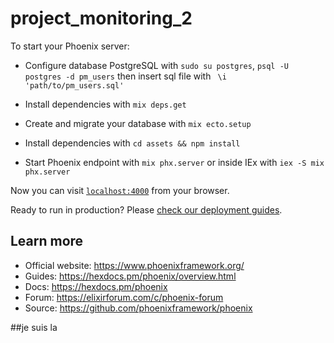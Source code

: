 # project_monitoring_2

To start your Phoenix server:

- Configure database PostgreSQL with `sudo su postgres`, `psql -U postgres -d pm_users` then insert sql file with ` \i 'path/to/pm_users.sql'`

- Install dependencies with `mix deps.get`
- Create and migrate your database with `mix ecto.setup`
- Install dependencies with `cd assets && npm install`
- Start Phoenix endpoint with `mix phx.server` or inside IEx with `iex -S mix phx.server`

Now you can visit [`localhost:4000`](http://localhost:4000) from your browser.

Ready to run in production? Please [check our deployment guides](https://hexdocs.pm/phoenix/deployment.html).

## Learn more

- Official website: https://www.phoenixframework.org/
- Guides: https://hexdocs.pm/phoenix/overview.html
- Docs: https://hexdocs.pm/phoenix
- Forum: https://elixirforum.com/c/phoenix-forum
- Source: https://github.com/phoenixframework/phoenix

##je suis la 
